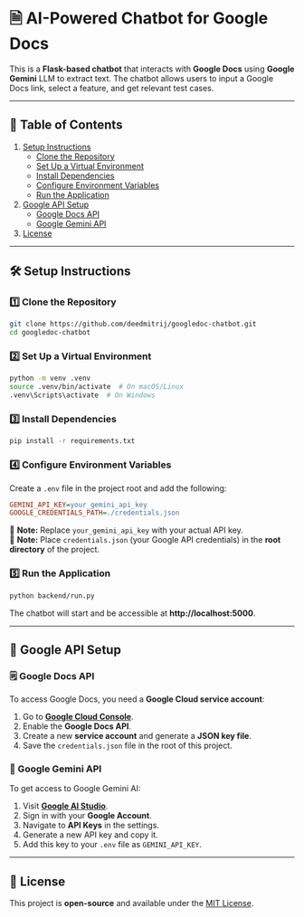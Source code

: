 # 🗎 AI-Powered Chatbot for Google Docs

This is a **Flask-based chatbot** that interacts with **Google Docs** using **Google Gemini** LLM to extract text. The chatbot allows users to input a Google Docs link, select a feature, and get relevant test cases.

---

## 📑 Table of Contents
1. [Setup Instructions](#%EF%B8%8F-setup-instructions)
   - [Clone the Repository](#1%EF%B8%8F-clone-the-repository)
   - [Set Up a Virtual Environment](#2%EF%B8%8F-set-up-a-virtual-environment-optional-but-recommended)
   - [Install Dependencies](#3%EF%B8%8F-install-dependencies)
   - [Configure Environment Variables](#4%EF%B8%8F-configure-environment-variables)
   - [Run the Application](#5%EF%B8%8F-run-the-application)
2. [Google API Setup](#-google-api-setup)
   - [Google Docs API](#google-docs-api)
   - [Google Gemini API](#google-gemini-api)
3. [License](#-license)

---

## 🛠️ Setup Instructions

### **1️⃣ Clone the Repository**
```sh
git clone https://github.com/deedmitrij/googledoc-chatbot.git
cd googledoc-chatbot
```

### **2️⃣ Set Up a Virtual Environment**
```sh
python -m venv .venv
source .venv/bin/activate  # On macOS/Linux
.venv\Scripts\activate  # On Windows
```

### **3️⃣ Install Dependencies**
```sh
pip install -r requirements.txt
```

### **4️⃣ Configure Environment Variables**
Create a `.env` file in the project root and add the following:

```ini
GEMINI_API_KEY=your_gemini_api_key
GOOGLE_CREDENTIALS_PATH=./credentials.json
```

📌 **Note:** Replace `your_gemini_api_key` with your actual API key.  
📌 **Note:** Place `credentials.json` (your Google API credentials) in the **root directory** of the project.

### **5️⃣ Run the Application**
```sh
python backend/run.py
```

The chatbot will start and be accessible at **http://localhost:5000**.

---

## 🔗 Google API Setup

### 🗒️ Google Docs API
To access Google Docs, you need a **Google Cloud service account**:

1. Go to **[Google Cloud Console](https://console.cloud.google.com/)**.
2. Enable the **Google Docs API**.
3. Create a new **service account** and generate a **JSON key file**.
4. Save the `credentials.json` file in the root of this project.


### 🤖 Google Gemini API
To get access to Google Gemini AI:

1. Visit **[Google AI Studio](https://aistudio.google.com/)**.
2. Sign in with your **Google Account**.
3. Navigate to **API Keys** in the settings.
4. Generate a new API key and copy it.
5. Add this key to your `.env` file as `GEMINI_API_KEY`.
---

## 🐝 License
This project is **open-source** and available under the [MIT License](LICENSE).
